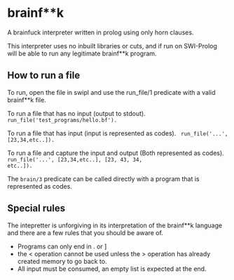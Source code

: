 # brainf\*\*k
A brainfuck interpreter written in prolog using only horn clauses. 

This interpreter uses no inbuilt libraries or cuts, and if run on SWI-Prolog will be able to run any legitimate brainf\*\*k program. 

## How to run a file

To run, open the file in swipl and use the run_file/1 predicate with a valid brainf\*\*k file. 

To run a file that has no input (output to stdout).
<code prolog>
run_file('test_programs/hello.bf').
</code>

To run a file that has input (input is represented as codes).
<code prolog>
run_file('...', [23,34,etc..]).
</code>

To run a file and capture the input and output (Both represented as codes).
<code prolog>
run_file('...', [23,34,etc..], [23, 43, 34, etc..]).
</code>

The <code prolog>brain/3</code> predicate can be called directly with a program that is represented as codes. 

## Special rules
The intepretter is unforgiving in its interpretation of the brainf\*\*k language and there are a few rules that you should be aware of. 

- Programs can only end in . or ]
- the < operation cannot be used unless the > operation has already created memory to go back to.
- All input must be consumed, an empty list is expected at the end. 